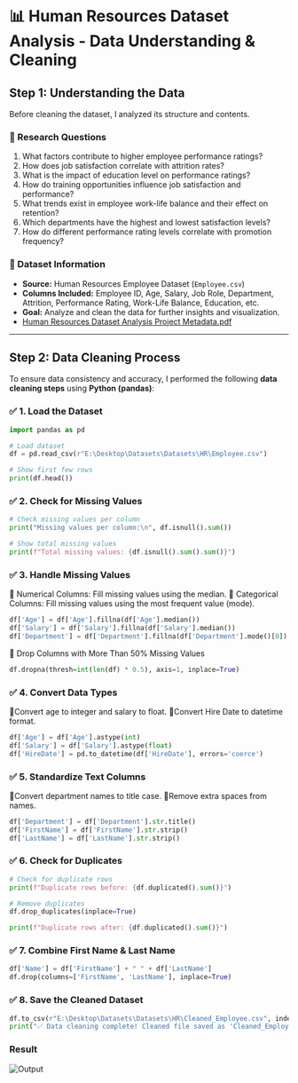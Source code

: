 # 📊 Human Resources Dataset Analysis - Data Understanding & Cleaning

## **Step 1: Understanding the Data**
Before cleaning the dataset, I analyzed its structure and contents.

### **📌 Research Questions**
1. What factors contribute to higher employee performance ratings?
2. How does job satisfaction correlate with attrition rates?
3. What is the impact of education level on performance ratings?
4. How do training opportunities influence job satisfaction and performance?
5. What trends exist in employee work-life balance and their effect on retention?
6. Which departments have the highest and lowest satisfaction levels?
7. How do different performance rating levels correlate with promotion frequency?

### **📌 Dataset Information**
- **Source:** Human Resources Employee Dataset (`Employee.csv`)
- **Columns Included:** Employee ID, Age, Salary, Job Role, Department, Attrition, Performance Rating, Work-Life Balance, Education, etc.
- **Goal:** Analyze and clean the data for further insights and visualization.
- [Human Resources Dataset Analysis Project Metadata.pdf](https://github.com/user-attachments/files/19260500/Human.Resources.Dataset.Analysis.Project.Metadata.pdf)


---

## **Step 2: Data Cleaning Process**
To ensure data consistency and accuracy, I performed the following **data cleaning steps** using **Python (pandas)**:

### **✅ 1. Load the Dataset**
```python
import pandas as pd

# Load dataset
df = pd.read_csv(r"E:\Desktop\Datasets\Datasets\HR\Employee.csv")

# Show first few rows
print(df.head())
```

### ✅ 2. Check for Missing Values
```python
# Check missing values per column
print("Missing values per column:\n", df.isnull().sum())

# Show total missing values
print(f"Total missing values: {df.isnull().sum().sum()}")
```

### ✅ 3. Handle Missing Values
🔹 Numerical Columns:
Fill missing values using the median.
🔹 Categorical Columns:
Fill missing values using the most frequent value (mode).
```python
df['Age'] = df['Age'].fillna(df['Age'].median())
df['Salary'] = df['Salary'].fillna(df['Salary'].median())
df['Department'] = df['Department'].fillna(df['Department'].mode()[0])
```
🔹 Drop Columns with More Than 50% Missing Values
```python
df.dropna(thresh=int(len(df) * 0.5), axis=1, inplace=True)
```

### ✅ 4. Convert Data Types
🔹Convert age to integer and salary to float.
🔹Convert Hire Date to datetime format.
```python
df['Age'] = df['Age'].astype(int)
df['Salary'] = df['Salary'].astype(float)
df['HireDate'] = pd.to_datetime(df['HireDate'], errors='coerce')
```

### ✅ 5. Standardize Text Columns
🔹Convert department names to title case.
🔹Remove extra spaces from names.
```python
df['Department'] = df['Department'].str.title()
df['FirstName'] = df['FirstName'].str.strip()
df['LastName'] = df['LastName'].str.strip()
```
### ✅ 6. Check for Duplicates
```python
# Check for duplicate rows
print(f"Duplicate rows before: {df.duplicated().sum()}")

# Remove duplicates
df.drop_duplicates(inplace=True)

print(f"Duplicate rows after: {df.duplicated().sum()}")
```

### ✅ 7. Combine First Name & Last Name
```python
df['Name'] = df['FirstName'] + " " + df['LastName']
df.drop(columns=['FirstName', 'LastName'], inplace=True)
```

### ✅ 8. Save the Cleaned Dataset
```python
df.to_csv(r"E:\Desktop\Datasets\Datasets\HR\Cleaned_Employee.csv", index=False)
print("✅ Data cleaning complete! Cleaned file saved as 'Cleaned_Employee.csv'")
```

### Result
![Output](https://github.com/user-attachments/assets/ce52fba0-2e1f-4469-ab52-b23a26a2e8aa)
